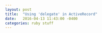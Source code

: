 ```yaml
---
layout: post
title:  "Using 'delegate' in ActiveRecord"
date:   2016-04-13 11:43:00 -0400
categories: ruby stuff
---
```

